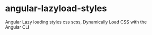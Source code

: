 # angular-lazyload-styles
Angular Lazy loading styles css scss, Dynamically Load CSS with the Angular CLI
